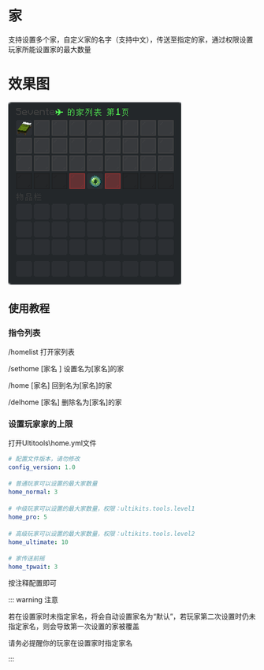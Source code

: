 # 家

支持设置多个家，自定义家的名字（支持中文），传送至指定的家，通过权限设置玩家所能设置家的最大数量

# 效果图

![](/assets/家列表.png)

## 使用教程

### 指令列表

/homelist 打开家列表

/sethome \[家名 \] 设置名为\[家名\]的家

/home \[家名\] 回到名为\[家名\]的家

/delhome \[家名\] 删除名为\[家名\]的家

### 设置玩家家的上限

打开Ultitools\home.yml文件

```yaml
# 配置文件版本，请勿修改
config_version: 1.0

# 普通玩家可以设置的最大家数量
home_normal: 3

# 中级玩家可以设置的最大家数量，权限：ultikits.tools.level1
home_pro: 5

# 高级玩家可以设置的最大家数量，权限：ultikits.tools.level2
home_ultimate: 10

# 家传送前摇
home_tpwait: 3
```

按注释配置即可

::: warning 注意

若在设置家时未指定家名，将会自动设置家名为“默认”，若玩家第二次设置时仍未指定家名，则会导致第一次设置的家被覆盖

请务必提醒你的玩家在设置家时指定家名

:::
